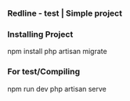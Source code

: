 ### Redline - test | Simple project

### Installing Project
npm install
php artisan migrate

### For test/Compiling
npm run dev
php artisan serve
